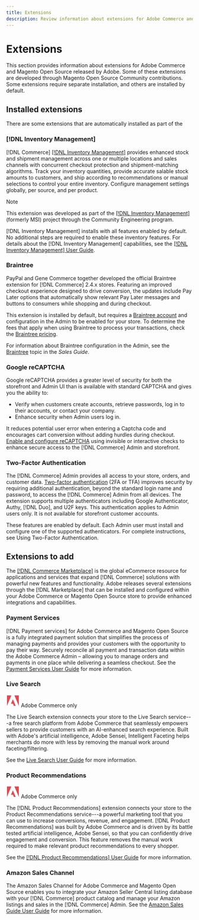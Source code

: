 ```yaml
---
title: Extensions
description: Review information about extensions for Adobe Commerce and Magento Open Source released by Adobe. 
---
```

# Extensions

This section provides information about extensions for Adobe Commerce and Magento Open Source released by Adobe. Some of these extensions are developed through Magento Open Source Community contributions. Some extensions require separate installation, and others are installed by default.

## Installed extensions

There are some extensions that are automatically installed as part of the 

### [!DNL Inventory Management]

[!DNL Commerce] [[!DNL Inventory Management]](https://docs.magento.com/user-guide/catalog/inventory-management.html) provides enhanced stock and shipment management across one or multiple locations and sales channels with concurrent checkout protection and shipment-matching algorithms. Track your inventory quantities, provide accurate salable stock amounts to customers, and ship according to recommendations or manual selections to control your entire inventory. Configure management settings globally, per source, and per product.

>[!NOTE]
>
>This extension was developed as part of the [[!DNL Inventory Management]](https://github.com/magento/inventory) (formerly MSI) project through the Community Engineering program.

[!DNL Inventory Management] installs with all features enabled by default. No additional steps are required to enable these inventory features. For details about the [!DNL Inventory Management] capabilities, see the [[!DNL Inventory Management] User Guide](https://experienceleague.adobe.com/docs/commerce-merchant-services/inventory-management/guide-overview.html).

### Braintree

PayPal and Gene Commerce together developed the official Braintree extension for [!DNL Commerce] 2.4.x stores. Featuring an improved checkout experience designed to drive conversion, the updates include Pay Later options that automatically show relevant Pay Later messages and buttons to consumers while shopping and during checkout. 

This extension is installed by default, but requires a [Braintree account](https://signups.braintreepayments.com/) and configuration in the Admin to be enabled for your store. To determine the fees that apply when using Braintree to process your transactions, check the [Braintree pricing](https://www.braintreepayments.com/braintree-pricing).

For information about Braintree configuration in the Admin, see the [Braintree](https://docs.magento.com/user-guide/payment/braintree.html) topic in the _Sales Guide_.

### Google reCAPTCHA

Google reCAPTCHA provides a greater level of security for both the storefront and Admin UI than is available with standard CAPTCHA and gives you the ability to:

- Verify when customers create accounts, retrieve passwords, log in to their accounts, or contact your company.
- Enhance security when Admin users log in.

It reduces potential user error when entering a Captcha code and encourages cart conversion without adding hurdles during checkout. [Enable and configure reCAPTCHA](https://docs.magento.com/user-guide/stores/security-google-recaptcha.html) using invisible or interactive checks to enhance secure access to the [!DNL Commerce] Admin and storefront.

### Two-Factor Authentication

The [!DNL Commerce] Admin provides all access to your store, orders, and customer data. [Two-factor authentication](https://docs.magento.com/user-guide/stores/security-two-factor-authentication.html) (2FA or TFA) improves security by requiring additional authentication, beyond the standard login name and password, to access the [!DNL Commerce] Admin from all devices. The extension supports multiple authenticators including Google Authenticator, Authy, [!DNL Duo], and U2F keys. This authentication applies to Admin users only. It is not available for storefront customer accounts.

These features are enabled by default. Each Admin user must install and configure one of the supported authenticators. For complete instructions, see Using Two-Factor Authentication.

## Extensions to add

The [[!DNL Commerce Marketplace]](https://marketplace.magento.com/) is the global eCommerce resource for applications and services that expand [!DNL Commerce] solutions with powerful new features and functionality. Adobe releases several extensions through the [!DNL Marketplace] that can be installed and configured within your Adobe Commerce or Magento Open Source store to provide enhanced integrations and capabilities.

### Payment Services

[!DNL Payment services] for Adobe Commerce and Magento Open Source is a fully integrated payment solution that simplifies the process of managing payments and provides your customers with the opportunity to pay their way. Securely reconcile all payment and transaction data within the Adobe Commerce Admin – allowing you to manage orders and payments in one place while delivering a seamless checkout. See the [Payment Services User Guide](https://experienceleague.adobe.com/docs/commerce-merchant-services/payment-services/guide-overview.html) for more information.
<!-- ### Quick Checkout

Add Quick Checkout when the extension reaches GA

-->
<!-- ### Store Fulfillment

This one will not be in Marketplace. We may need to omit this one from the list?

-->

### Live Search

![Adobe Commerce](../assets/adobe-logo.svg) Adobe Commerce only

The Live Search extension connects your store to the Live Search service---a free search platform from Adobe Commerce that seamlessly empowers sellers to provide customers with an AI-enhanced search experience. Built with Adobe's artificial intelligence, Adobe Sensei, Intelligent Faceting helps merchants do more with less by removing the manual work around faceting/filtering.

See the [Live Search User Guide](https://experienceleague.adobe.com/docs/commerce-merchant-services/live-search/guide-overview.html) for more information.

### Product Recommendations

![Adobe Commerce](../assets/adobe-logo.svg) Adobe Commerce only

The [!DNL Product Recommendations] extension connects your store to the Product Recommendations service---a powerful marketing tool that you can use to increase conversions, revenue, and engagement. [!DNL Product Recommendations] was built by Adobe Commerce and is driven by its battle tested artificial intelligence, Adobe Sensei, so that you can confidently drive engagement and conversion. This feature removes the manual work required to make relevant product recommendations to every shopper. 

See the [[!DNL Product Recommendations] User Guide](https://experienceleague.adobe.com/docs/commerce-merchant-services/product-recommendations/guide-overview.html?lang=en) for more information.
<!-- Channel Manager

Add Channel Manager, Walmart when the extension reaches GA

-->

### Amazon Sales Channel

The Amazon Sales Channel for Adobe Commerce and Magento Open Source enables you to integrate your Amazon Seller Central listing database with your [!DNL Commerce] product catalog and manage your Amazon listings and sales in the [!DNL Commerce] Admin. See the [Amazon Sales Guide User Guide](https://experienceleague.adobe.com/docs/commerce-channels/amazon/guide-overview.html) for more information.
